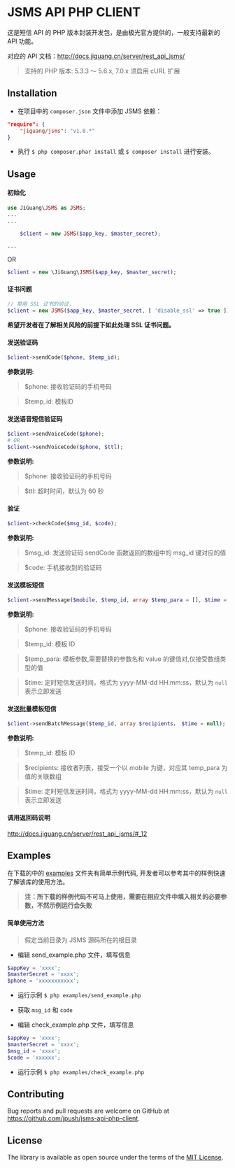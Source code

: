 # JSMS API PHP CLIENT

这是短信 API 的 PHP 版本封装开发包，是由极光官方提供的，一般支持最新的 API 功能。

对应的 API 文档：http://docs.jiguang.cn/server/rest_api_jsms/

> 支持的 PHP 版本: 5.3.3 ～ 5.6.x, 7.0.x
> 须启用 cURL 扩展

## Installation

- 在项目中的 `composer.json` 文件中添加 JSMS 依赖：

```json
"require": {
    "jiguang/jsms": "v1.0.*"
}
```

- 执行 `$ php composer.phar install` 或 `$ composer install` 进行安装。

## Usage

#### 初始化

```php
use JiGuang\JSMS as JSMS;
...
...

    $client = new JSMS($app_key, $master_secret);

...
```

OR

```php
$client = new \JiGuang\JSMS($app_key, $master_secret);
```

#### 证书问题

```php
// 禁用 SSL 证书的验证，
$client = new JSMS($app_key, $master_secret, [ 'disable_ssl' => true ]);
```

**希望开发者在了解相关风险的前提下如此处理 SSL 证书问题。**

#### 发送验证码

```php
$client->sendCode($phone, $temp_id);
```

**参数说明:**

> $phone: 接收验证码的手机号码

> $temp_id: 模板ID

#### 发送语音短信验证码

```php
$client->sendVoiceCode($phone);
# OR
$client->sendVoiceCode($phone, $ttl);
```

**参数说明:**

> $phone: 接收验证码的手机号码

> $ttl: 超时时间，默认为 60 秒

#### 验证

```php
$client->checkCode($msg_id, $code);
```

**参数说明:**

> $msg_id: 发送验证码 sendCode 函数返回的数组中的 msg_id 键对应的值

> $code: 手机接收到的验证码

#### 发送模板短信

```php
$client->sendMessage($mobile, $temp_id, array $temp_para = [], $time = null);
```

**参数说明:**

> $phone: 接收验证码的手机号码

> $temp_id: 模板 ID

> $temp_para: 模板参数,需要替换的参数名和 value 的键值对,仅接受数组类型的值

> $time: 定时短信发送时间，格式为 yyyy-MM-dd HH:mm:ss，默认为 `null` 表示立即发送

#### 发送批量模板短信

```php
$client->sendBatchMessage($temp_id, array $recipients， $time = null);
```

**参数说明:**

> $temp_id: 模板 ID

> $recipients: 接收者列表，接受一个以 mobile 为键，对应其 temp_para 为值的关联数组

> $time: 定时短信发送时间，格式为 yyyy-MM-dd HH:mm:ss，默认为 `null` 表示立即发送

#### 调用返回码说明

http://docs.jiguang.cn/server/rest_api_jsms/#_12

## Examples

在下载的中的 [examples](https://github.com/jpush/jsms-api-php-client/tree/master/examples) 文件夹有简单示例代码, 开发者可以参考其中的样例快速了解该库的使用方法。

> **注：所下载的样例代码不可马上使用，需要在相应文件中填入相关的必要参数，不然示例运行会失败**

#### 简单使用方法

> 假定当前目录为 JSMS 源码所在的根目录

- 编辑 send_example.php 文件，填写信息

```php
$appKey = 'xxxx';
$masterSecret = 'xxxx';
$phone = 'xxxxxxxxxxx';
```

- 运行示例 `$ php examples/send_example.php`

- 获取 `msg_id` 和 `code`

- 编辑 check_example.php 文件，填写信息

```php
$appKey = 'xxxx';
$masterSecret = 'xxxx';
$msg_id = 'xxxx';
$code = 'xxxxxx';
```
- 运行示例 `$ php examples/check_example.php`

## Contributing

Bug reports and pull requests are welcome on GitHub at https://github.com/jpush/jsms-api-php-client.

## License

The library is available as open source under the terms of the [MIT License](http://opensource.org/licenses/MIT).
